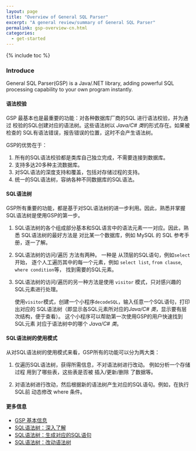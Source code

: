 ```yaml
---
layout: page
title: "Overview of General SQL Parser"
excerpt: "A general review/summary of General SQL Parser"
permalink: gsp-overview-cn.html
categories:
  - get-started
---
```


{% include toc %}

### Introduce

General SQL Parser(GSP) is a Java/.NET library, adding powerful SQL processing
capability to your own program instantly.

#### 语法校验

GSP 最基本也是最重要的功能：对各种数据库厂商的SQL 进行语法校验，并为通过
校验的SQL创建对应的语法树。这些语法树以 *Java/C# 类*的形式存在。如果被检查的
SQL有语法错误，报告错误的位置，这时不会产生语法树。

GSP的优势在于：
1. 所有的SQL语法校验都是类库自己独立完成，不需要连接到数据库。
2. 支持多达20多种主流数据库。
3. 对SQL语法的深度支持和覆盖，包括对存储过程的支持。
4. 统一的SQL语法树，容纳各种不同数据库的SQL语法。

#### SQL语法树

GSP所有重要的功能，都是基于对SQL语法树的进一步利用。因此，熟悉并掌握
SQL语法树是使用GSP的第一步。

1. SQL语法树的各个组成部分基本和SQL语言中的语法元素一一对应。因此，熟悉
SQL语法树的最好方法是 对比某一个数据库，例如 MySQL 的 SQL 参考手册，逐一了解。

2. SQL语法树的访问/遍历 方法有两种。 一种是 从顶层的SQL语句，例如`select`开始，
逐个人工遍历其中的每一个元素，例如 `select list`, `from clause`, `where condition`等，
找到需要的SQL元素。

3. SQL语法树的访问/遍历的另一种方法是使用 `visitor` 模式，只对感兴趣的SQL元素进行处理。
   
   使用`visitor`模式，创建一个小程序`decodeSQL`，输入任意一个SQL语句，打印出对应的
   SQL语法树（即显示各SQL元素所对应的*Java/C# 类*，显示要有层次结构，便于查看）。
   这个小程序可以帮助第一次使用GSP的用户快速找到 SQL元素 对应于语法树中的哪个 *Java/C# 类*。


#### SQL语法树的使用模式

从对SQL语法树的使用模式来看，GSP所有的功能可以分为两大类：

1. 仅遍历SQL语法树，获得所需信息，不对语法树进行改动。 例如分析一个存储过程
用到了哪些表，这些表是否被 插入/更新/删除 了数据等。

2. 对语法树进行改动，然后根据新的语法树产生对应的SQL语句。例如，在执行SQL前
动态修改 where 条件。


#### 更多信息
- [GSP 基本信息](/gsp-overview-cn.html) 
- [SQL语法树：深入了解](/gsp-overview-sql-parse-tree-cn.html) 
- [SQL语法树：生成对应的SQL语句](/gsp-sql-parse-tree-to-query-cn.html)
- [SQL语法树：改动语法树](/gsp-sql-parse-tree-manipulation-cn.html) 
